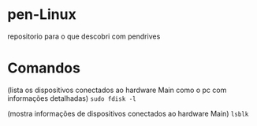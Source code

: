# pen-Linux
repositorio para o que descobri com pendrives

# Comandos
(lista os dispositivos conectados ao hardware Main como o pc com informações detalhadas) ```sudo fdisk -l```

(mostra informações de dispositivos conectados ao hardware Main) ```lsblk```

